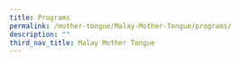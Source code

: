 ```yaml
---
title: Programs
permalink: /mother-tongue/Malay-Mother-Tongue/programs/
description: ""
third_nav_title: Malay Mother Tongue
---
```

